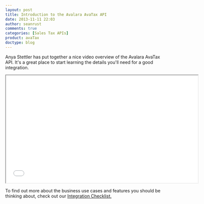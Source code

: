 ```yaml
---
layout: post
title: Introduction to the Avalara AvaTax API
date: 2013-11-11 22:03
author: seanrust
comments: true
categories: [Sales Tax APIs]
product: avaTax
doctype: blog
---
```

Anya Stettler has put together a nice video overview of the Avalara AvaTax API. It's a great place to start learning the details you'll need for a good integration.

<iframe src="//www.youtube.com/embed/R0WUijv8xKk?rel=0" width="610" height="343"></iframe>

To find out more about the business use cases and features you should be thinking about, check out our <a href="/avatax/certification">Integration Checklist.</a>
